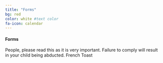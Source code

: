 ```yaml
---
title: "Forms"
bg: red
color: white #text color
fa-icon: calendar
---
```


#### Forms 
People, please read this as it is very important.
Failure to comply will result in your child being abducted.
French Toast
